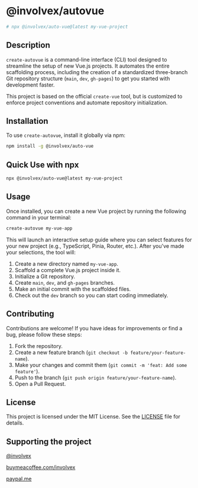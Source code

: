 # @involvex/autovue

```bash
# npx @involvex/auto-vue@latest my-vue-project
```

## Description

`create-autovue` is a command-line interface (CLI) tool designed to streamline the setup of new Vue.js projects. It automates the entire scaffolding process, including the creation of a standardized three-branch Git repository structure (`main`, `dev`, `gh-pages`) to get you started with development faster.

This project is based on the official `create-vue` tool, but is customized to enforce project conventions and automate repository initialization.

## Installation

To use `create-autovue`, install it globally via npm:

```bash
npm install -g @involvex/auto-vue
```

## Quick Use with npx

```bash
npx @involvex/auto-vue@latest my-vue-project
```

## Usage

Once installed, you can create a new Vue project by running the following command in your terminal:

```bash
create-autovue my-vue-app
```

This will launch an interactive setup guide where you can select features for your new project (e.g., TypeScript, Pinia, Router, etc.). After you've made your selections, the tool will:

1. Create a new directory named `my-vue-app`.
2. Scaffold a complete Vue.js project inside it.
3. Initialize a Git repository.
4. Create `main`, `dev`, and `gh-pages` branches.
5. Make an initial commit with the scaffolded files.
6. Check out the `dev` branch so you can start coding immediately.

## Contributing

Contributions are welcome! If you have ideas for improvements or find a bug, please follow these steps:

1. Fork the repository.
2. Create a new feature branch (`git checkout -b feature/your-feature-name`).
3. Make your changes and commit them (`git commit -m 'feat: Add some feature'`).
4. Push to the branch (`git push origin feature/your-feature-name`).
5. Open a Pull Request.

## License

This project is licensed under the MIT License. See the [LICENSE](LICENSE) file for details.

## Supporting the project

[@involvex](https://github.com/sponsors/involvex)

[buymeacoffee.com/involvex](https://buymeacoffee.com/involvex)

[paypal.me](https://paypal.me/involvex)
